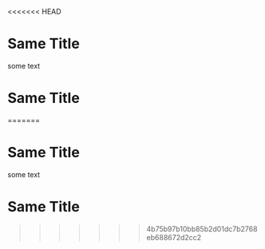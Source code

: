 <<<<<<< HEAD
# Same Title

some text

# Same Title
=======
# Same Title

some text

# Same Title
>>>>>>> 4b75b97b10bb85b2d01dc7b2768eb688672d2cc2
